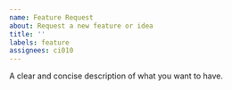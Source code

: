 ```yaml
---
name: Feature Request
about: Request a new feature or idea
title: ''
labels: feature
assignees: ci010
---
```


A clear and concise description of what you want to have.
